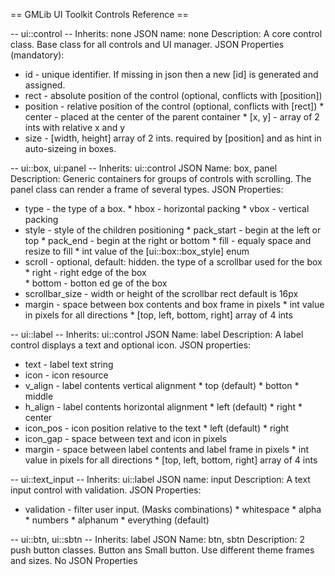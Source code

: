 == GMLib UI Toolkit Controls Reference ==

-- ui::control --
Inherits: none
JSON name: none
Description: A core control class. 
             Base class for all controls and UI manager.
JSON Properties (mandatory):
* id       - unique identifier. If missing in json then 
             a new [id] is generated and assigned.
* rect     - absolute position of the control (optional, conflicts with [position])
* position - relative position of the control (optional, conflicts with [rect])
             * center - placed at the center of the parent container
             * [x, y] - array of 2 ints with relative x and y
* size     - [width, height] array of 2 ints.
             required by [position] and as hint in auto-sizeing in boxes.

-- ui::box, ui:panel --
Inherits: ui::control
JSON Name: box, panel
Description: Generic containers for groups of controls with scrolling.
             The panel class can render a frame of several types.
JSON Properties:
* type           - the type of a box.
                   * hbox - horizontal packing
                   * vbox - vertical packing
* style          - style of the children positioning
                   * pack_start - begin at the left or top
                   * pack_end   - begin at the right or bottom
                   * fill       - equaly space and resize to fill
                   * int value of the [ui::box::box_style] enum
* scroll         - optional, default: hidden. the type of a scrollbar used for the box
                   * right  - right edge of the box  
                   * bottom - botton ed       ge of the box
* scrollbar_size - width or height of the scrollbar rect
                   default is 16px
* margin         - space between box contents and box frame in pixels
                   * int value in pixels for all directions
                   * [top, left, bottom, right] array of 4 ints

-- ui::label --
Inherits: ui::control
JSON Name: label 
Description: A label control displays a text and optional icon.
JSON properties:
* text      - label text string
* icon      - icon resource
* v_align   - label contents vertical alignment
              * top (default)
              * botton
              * middle
* h_align   - label contents horizontal alignment
              * left (default)
              * right
              * center
* icon_pos   - icon position relative to the text
               * left (default)
               * right
* icon_gap   - space between text and icon in pixels
* margin     - space between label contents and label frame in pixels
               * int value in pixels for all directions
               * [top, left, bottom, right] array of 4 ints

-- ui::text_input --
Inherits: ui::label
JSON name: input
Description: A text input control with validation.
JSON Properties:
* validation - filter user input. (Masks combinations)
             * whitespace
             * alpha
             * numbers
             * alphanum
             * everything (default)

-- ui::btn, ui::sbtn --
Inherits: label
JSON Name: btn, sbtn
Description: 2 push button classes. Button ans Small button.
             Use different theme frames and sizes.
No JSON Properties